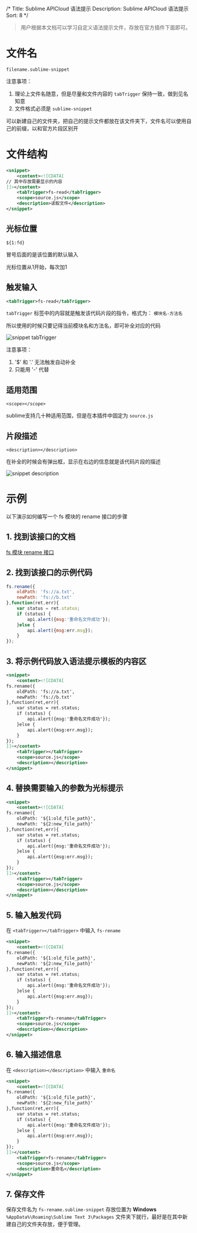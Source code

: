 /*
Title: Sublime APICloud 语法提示
Description: Sublime APICloud 语法提示
Sort: 8
*/

> 用户根据本文档可以学习自定义语法提示文件，存放在官方插件下面即可。

# 文件名
```
filename.sublime-snippet
```

注意事项：
1. 理论上文件名随意，但是尽量和文件内容的 `tabTrigger` 保持一致，做到见名知意
2. 文件格式必须是 `sublime-snippet`

可以新建自己的文件夹，把自己的提示文件都放在该文件夹下，文件名可以使用自己的前缀，以和官方片段区别开

# 文件结构
```xml
<snippet>
    <content><![CDATA[
// 其中存放需要显示的内容
]]></content>
    <tabTrigger>fs-read</tabTrigger>
    <scope>source.js</scope>
    <description>读取文件</description>
</snippet>
```

## 光标位置
```
${1:fd}
```
冒号后面的是该位置的默认输入

光标位置从1开始，每次加1

## 触发输入
```xml
<tabTrigger>fs-read</tabTrigger>
```

`tabTrigger` 标签中的内容就是触发该代码片段的指令，格式为： `模块名-方法名`

所以使用的时候只要记得当前模块名和方法名，即可补全对应的代码

![snippet tabTrigger](http://i.imgur.com/ikzj2Hp.png)

注意事项：
1. '$' 和 '.' 无法触发自动补全
2. 只能用 '-' 代替

## 适用范围
```
<scope></scope>
```

sublime支持几十种适用范围，但是在本插件中固定为 `source.js`



## 片段描述
```
<description></description>
```

在补全的时候会有弹出框，显示在右边的信息就是该代码片段的描述

![snippet description](http://i.imgur.com/tqZsyzN.png)

# 示例
以下演示如何编写一个 fs 模块的 rename 接口的步骤
## 1. 找到该接口的文档
[fs 模块 rename 接口](http://docs.apicloud.com/%E7%AB%AFAPI/%E5%8A%9F%E8%83%BD%E6%89%A9%E5%B1%95/fs#15)

## 2. 找到该接口的示例代码
```js
fs.rename({
    oldPath: 'fs://a.txt',
    newPath: 'fs://b.txt'
},function(ret,err){
    var status = ret.status;
    if (status) {
        api.alert({msg:'重命名文件成功'});
    }else {
        api.alert({msg:err.msg});
    }
});
```

## 3. 将示例代码放入语法提示模板的内容区
```xml
<snippet>
    <content><![CDATA[
fs.rename({
    oldPath: 'fs://a.txt',
    newPath: 'fs://b.txt'
},function(ret,err){
    var status = ret.status;
    if (status) {
        api.alert({msg:'重命名文件成功'});
    }else {
        api.alert({msg:err.msg});
    }
});
]]></content>
    <tabTrigger></tabTrigger>
    <scope>source.js</scope>
    <description></description>
</snippet>
```

## 4. 替换需要输入的参数为光标提示
```xml
<snippet>
    <content><![CDATA[
fs.rename({
    oldPath: '${1:old_file_path}',
    newPath: '${2:new_file_path}'
},function(ret,err){
    var status = ret.status;
    if (status) {
        api.alert({msg:'重命名文件成功'});
    }else {
        api.alert({msg:err.msg});
    }
});
]]></content>
    <tabTrigger></tabTrigger>
    <scope>source.js</scope>
    <description></description>
</snippet>
```

## 5. 输入触发代码

在 `<tabTrigger></tabTrigger>` 中输入 `fs-rename`
```xml
<snippet>
    <content><![CDATA[
fs.rename({
    oldPath: '${1:old_file_path}',
    newPath: '${2:new_file_path}'
},function(ret,err){
    var status = ret.status;
    if (status) {
        api.alert({msg:'重命名文件成功'});
    }else {
        api.alert({msg:err.msg});
    }
});
]]></content>
    <tabTrigger>fs-rename</tabTrigger>
    <scope>source.js</scope>
    <description></description>
</snippet>
```

## 6. 输入描述信息

在 `<description></description>` 中输入 `重命名`
```xml
<snippet>
    <content><![CDATA[
fs.rename({
    oldPath: '${1:old_file_path}',
    newPath: '${2:new_file_path}'
},function(ret,err){
    var status = ret.status;
    if (status) {
        api.alert({msg:'重命名文件成功'});
    }else {
        api.alert({msg:err.msg});
    }
});
]]></content>
    <tabTrigger>fs-rename</tabTrigger>
    <scope>source.js</scope>
    <description>重命名</description>
</snippet>
```

## 7. 保存文件
保存文件名为 `fs-rename.sublime-snippet`
存放位置为 **Windows** `%AppData%\Roaming\Sublime Text 3\Packages` 文件夹下就行，最好是在其中新建自己的文件夹存放，便于管理。


